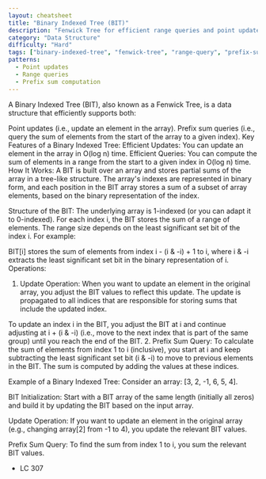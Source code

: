 ```yaml
---
layout: cheatsheet
title: "Binary Indexed Tree (BIT)"
description: "Fenwick Tree for efficient range queries and point updates"
category: "Data Structure"
difficulty: "Hard"
tags: ["binary-indexed-tree", "fenwick-tree", "range-query", "prefix-sum"]
patterns:
  - Point updates
  - Range queries
  - Prefix sum computation
---
```


A Binary Indexed Tree (BIT), also known as a Fenwick Tree, is a data structure that efficiently supports both:

Point updates (i.e., update an element in the array).
Prefix sum queries (i.e., query the sum of elements from the start of the array to a given index).
Key Features of a Binary Indexed Tree:
Efficient Updates: You can update an element in the array in O(log n) time.
Efficient Queries: You can compute the sum of elements in a range from the start to a given index in O(log n) time.
How It Works:
A BIT is built over an array and stores partial sums of the array in a tree-like structure. The array's indexes are represented in binary form, and each position in the BIT array stores a sum of a subset of array elements, based on the binary representation of the index.

Structure of the BIT:
The underlying array is 1-indexed (or you can adapt it to 0-indexed).
For each index i, the BIT stores the sum of a range of elements. The range size depends on the least significant set bit of the index i.
For example:

BIT[i] stores the sum of elements from index i - (i & -i) + 1 to i, where i & -i extracts the least significant set bit in the binary representation of i.
Operations:
1. Update Operation:
When you want to update an element in the original array, you adjust the BIT values to reflect this update. The update is propagated to all indices that are responsible for storing sums that include the updated index.

To update an index i in the BIT, you adjust the BIT at i and continue adjusting at i + (i & -i) (i.e., move to the next index that is part of the same group) until you reach the end of the BIT.
2. Prefix Sum Query:
To calculate the sum of elements from index 1 to i (inclusive), you start at i and keep subtracting the least significant set bit (i & -i) to move to previous elements in the BIT. The sum is computed by adding the values at these indices.

Example of a Binary Indexed Tree:
Consider an array: [3, 2, -1, 6, 5, 4].

BIT Initialization: Start with a BIT array of the same length (initially all zeros) and build it by updating the BIT based on the input array.

Update Operation: If you want to update an element in the original array (e.g., changing array[2] from -1 to 4), you update the relevant BIT values.

Prefix Sum Query: To find the sum from index 1 to i, you sum the relevant BIT values.



- LC 307